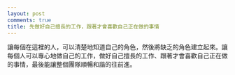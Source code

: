 ```yaml
---
layout: post
comments: true
title: 先做好自己擅長的工作，跟著才會喜歡自己正在做的事情
---
```




讓每個在這裡的人，可以清楚地知道自己的角色，然後將缺乏的角色建立起來。讓每個人可以專心地做自己的工作，做好自己擅長的工作、跟著才會喜歡自己正在做的事情，最後能讓整個團隊順暢和諧的往前進。

